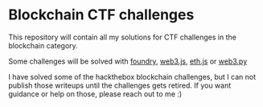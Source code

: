 # Blockchain CTF challenges

This repository will contain all my solutions for CTF challenges in the blockchain category. 

Some challenges will be solved with [foundry](https://book.getfoundry.sh/), [web3.js](https://web3js.readthedocs.io/en/v1.10.0/), [eth.js](https://docs.ethers.org/v5/) or [web3.py](https://web3py.readthedocs.io/en/stable/)


I have solved some of the hackthebox blockchain challenges, but I can not publish those writeups until the challenges gets retired. If you want guidance or help on those, please reach out to me :)
